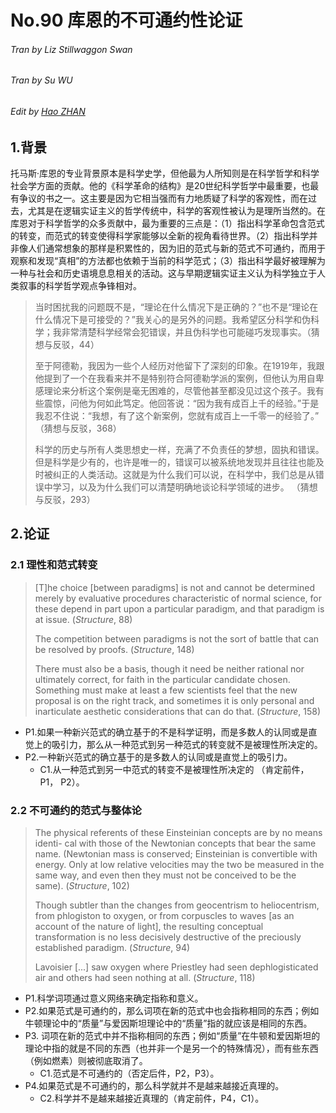 # No.90 库恩的不可通约性论证

###### Tran by Liz Stillwaggon Swan

###### Tran by Su WU

###### Edit by [Hao ZHAN](https://github.com/zhanhao93)



## 1.背景

托马斯·库恩的专业背景原本是科学史学，但他最为人所知则是在科学哲学和科学社会学方面的贡献。他的《科学革命的结构》是20世纪科学哲学中最重要，也最有争议的书之一。这主要是因为它相当强而有力地质疑了科学的客观性，而在过去，尤其是在逻辑实证主义的哲学传统中，科学的客观性被认为是理所当然的。在库恩对于科学哲学的众多贡献中，最为重要的三点是：（1）指出科学革命包含范式的转变，而范式的转变使得科学家能够以全新的视角看待世界。（2）指出科学并非像人们通常想象的那样是积累性的，因为旧的范式与新的范式不可通约，而用于观察和发现“真相”的方法都也依赖于当前的科学范式；（3）指出科学最好被理解为一种与社会和历史语境息息相关的活动。这与早期逻辑实证主义认为科学独立于人类叙事的科学哲学观点争锋相对。

> 当时困扰我的问题既不是，“理论在什么情况下是正确的？”也不是“理论在什么情况下是可接受的？”我关心的是另外的问题。我希望区分科学和伪科学；我非常清楚科学经常会犯错误，并且伪科学也可能碰巧发现事实。（猜想与反驳，44）
>
> 至于阿德勒，我因为一些个人经历对他留下了深刻的印象。在1919年，我跟他提到了一个在我看来并不是特别符合阿德勒学派的案例，但他认为用自卑感理论来分析这个案例是毫无困难的，尽管他甚至都没见过这个孩子。我有些震惊，问他为何如此笃定。他回答说：“因为我有成百上千的经验。”于是我忍不住说：“我想，有了这个新案例，您就有成百上一千零一的经验了。” （猜想与反驳，368）
>
> 科学的历史与所有人类思想史一样，充满了不负责任的梦想，固执和错误。但是科学是少有的，也许是唯一的，错误可以被系统地发现并且往往也能及时被纠正的人类活动。这就是为什么我们可以说，在科学中，我们总是从错误中学习，以及为什么我们可以清楚明确地谈论科学领域的进步。 （猜想与反驳，293）



## 2.论证

### 2.1 理性和范式转变

> [T]he choice [between paradigms] is not and cannot be determined merely by evaluative procedures characteristic of normal science, for these depend in part upon a particular paradigm, and that paradigm is at issue. (*Structure*, 88) 
>
> The competition between paradigms is not the sort of battle that can be resolved by proofs. (*Structure*, 148) 
>
> There must also be a basis, though it need be neither rational nor ultimately correct, for faith in the particular candidate chosen. Something must make at least a few scientists feel that the new proposal is on the right track, and sometimes it is only personal and inarticulate aesthetic considerations that can do that. (*Structure*, 158) 

- P1.如果一种新兴范式的确立基于的不是科学证明，而是多数人的认同或是直觉上的吸引力，那么从一种范式到另一种范式的转变就不是被理性所决定的。
- P2.一种新兴范式的确立基于的是多数人的认同或是直觉上的吸引力。
  - C1.从一种范式到另一中范式的转变不是被理性所决定的 （肯定前件， P1， P2）。

### 2.2 不可通约的范式与整体论

> The physical referents of these Einsteinian concepts are by no means identi- cal with those of the Newtonian concepts that bear the same name. (Newtonian mass is conserved; Einsteinian is convertible with energy. Only at low relative velocities may the two be measured in the same way, and even then they must not be conceived to be the same). (*Structure*, 102) 
>
> Though subtler than the changes from geocentrism to heliocentrism, from phlogiston to oxygen, or from corpuscles to waves [as an account of the nature of light], the resulting conceptual transformation is no less decisively destructive of the preciously established paradigm. (*Structure*, 94) 
>
> Lavoisier [...] saw oxygen where Priestley had seen dephlogisticated air and others had seen nothing at all. (*Structure*, 118) 

- P1.科学词项通过意义网络来确定指称和意义。
- P2.如果范式是可通约的，那么词项在新的范式中也会指称相同的东西；例如牛顿理论中的“质量”与爱因斯坦理论中的“质量”指的就应该是相同的东西。
- P3. 词项在新的范式中并不指称相同的东西；例如“质量”在牛顿和爱因斯坦的理论中指的就是不同的东西（也并非一个是另一个的特殊情况），而有些东西（例如燃素）则被彻底取消了。
  - C1.范式是不可通约的（否定后件，P2，P3）。
- P4.如果范式是不可通约的，那么科学就并不是越来越接近真理的。
  - C2.科学并不是越来越接近真理的（肯定前件，P4，C1）。